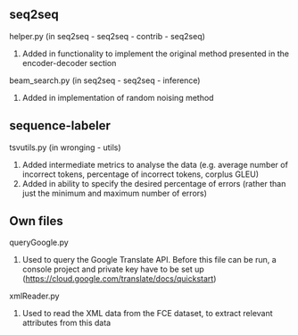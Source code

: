 ## seq2seq ##

helper.py (in seq2seq - seq2seq - contrib - seq2seq) 
1.	Added in functionality to implement the original method presented in the encoder-decoder section 

beam_search.py (in seq2seq - seq2seq - inference)
1.	Added in implementation of random noising method 

## sequence-labeler ##

tsvutils.py (in wronging - utils)
1.	Added intermediate metrics to analyse the data (e.g. average number of incorrect tokens, percentage of incorrect tokens, corplus GLEU)
2.	Added in ability to specify the desired percentage of errors (rather than just the minimum and maximum number of errors) 

## Own files ## 

queryGoogle.py
1.	Used to query the Google Translate API. Before this file can be run, a console project and private key have to be set up (https://cloud.google.com/translate/docs/quickstart) 

xmlReader.py
1.	Used to read the XML data from the FCE dataset, to extract relevant attributes from this data 
